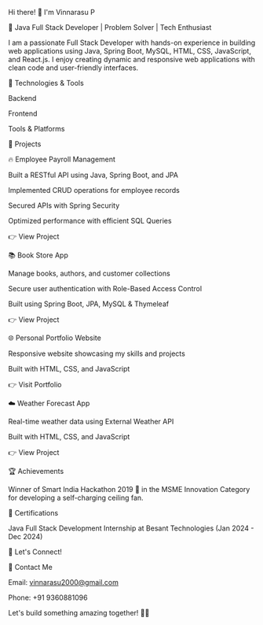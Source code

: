 Hi there! 👋 I'm Vinnarasu P

🚀 Java Full Stack Developer | Problem Solver | Tech Enthusiast

I am a passionate Full Stack Developer with hands-on experience in building web applications using Java, Spring Boot, MySQL, HTML, CSS, JavaScript, and React.js. I enjoy creating dynamic and responsive web applications with clean code and user-friendly interfaces.

🔧 Technologies & Tools

Backend






Frontend






Tools & Platforms





📌 Projects

🔥 Employee Payroll Management

Built a RESTful API using Java, Spring Boot, and JPA

Implemented CRUD operations for employee records

Secured APIs with Spring Security

Optimized performance with efficient SQL Queries

👉 View Project

📚 Book Store App

Manage books, authors, and customer collections

Secure user authentication with Role-Based Access Control

Built using Spring Boot, JPA, MySQL & Thymeleaf

👉 View Project

🌐 Personal Portfolio Website

Responsive website showcasing my skills and projects

Built with HTML, CSS, and JavaScript

👉 Visit Portfolio

☁️ Weather Forecast App

Real-time weather data using External Weather API

Built with HTML, CSS, and JavaScript

👉 View Project

🏆 Achievements

Winner of Smart India Hackathon 2019 🏅 in the MSME Innovation Category for developing a self-charging ceiling fan.

📜 Certifications

Java Full Stack Development Internship at Besant Technologies (Jan 2024 - Dec 2024)

🎯 Let's Connect!






📧 Contact Me

Email: vinnarasu2000@gmail.com

Phone: +91 9360881096

Let's build something amazing together! 💪✨

